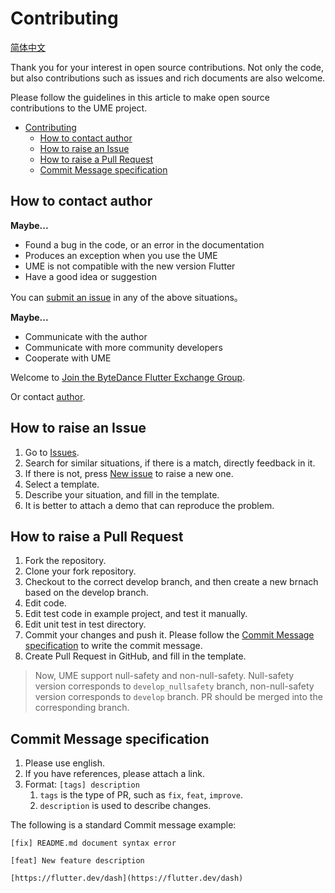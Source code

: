 # Contributing

[简体中文](./CONTRIBUTING_cn.md)

Thank you for your interest in open source contributions.
Not only the code, but also contributions such as issues and rich documents are also welcome.

Please follow the guidelines in this article to make open source contributions to the UME project.

- [Contributing](#contributing)
  - [How to contact author](#how-to-contact-author)
  - [How to raise an Issue](#how-to-raise-an-issue)
  - [How to raise a Pull Request](#how-to-raise-a-pull-request)
  - [Commit Message specification](#commit-message-specification)

## How to contact author

**Maybe...**

- Found a bug in the code, or an error in the documentation
- Produces an exception when you use the UME
- UME is not compatible with the new version Flutter
- Have a good idea or suggestion

You can [submit an issue](#how-to-raise-an-issue) in any of the above situations。

**Maybe...**

- Communicate with the author
- Communicate with more community developers
- Cooperate with UME

Welcome to [Join the ByteDance Flutter Exchange Group](https://applink.feishu.cn/client/chat/chatter/add_by_link?link_token=b07u55bb-68f0-4a4b-871d-687637766a68).

Or contact [author](mailto:sunkai.dev@bytedance.com).

## How to raise an Issue

1. Go to [Issues](https://github.com/bytedance/friflex_dev_plugins/issues).
2. Search for similar situations, if there is a match, directly feedback in it.
3. If there is not, press [New issue](https://github.com/bytedance/friflex_dev_plugins/issues/new/choose) to raise a new one.
4. Select a template.
5. Describe your situation, and fill in the template.
6. It is better to attach a demo that can reproduce the problem.

## How to raise a Pull Request

1. Fork the repository.
2. Clone your fork repository.
3. Checkout to the correct develop branch, and then create a new brnach based on the develop branch.
4. Edit code.
5. Edit test code in example project, and test it manually.
6. Edit unit test in test directory.
7. Commit your changes and push it. Please follow the [Commit Message specification](#commit-message-specification) to write the commit message.
8. Create Pull Request in GitHub, and fill in the template.

> Now, UME support null-safety and non-null-safety.
> Null-safety version corresponds to `develop_nullsafety` branch, non-null-safety version corresponds to `develop` branch.
> PR should be merged into the corresponding branch.

## Commit Message specification

1. Please use english.
2. If you have references, please attach a link.
3. Format: `[tags] description`
   1. `tags` is the type of PR, such as `fix`, `feat`, `improve`.
   2. `description` is used to describe changes.

The following is a standard Commit message example:

``` plaintext
[fix] README.md document syntax error
```

``` plaintext
[feat] New feature description

[https://flutter.dev/dash](https://flutter.dev/dash)
```
